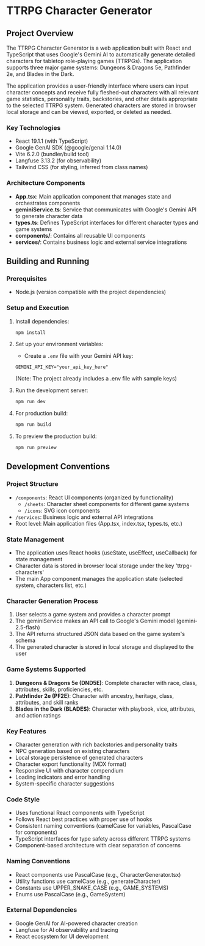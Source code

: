 # TTRPG Character Generator

## Project Overview

The TTRPG Character Generator is a web application built with React and TypeScript that uses Google's Gemini AI to automatically generate detailed characters for tabletop role-playing games (TTRPGs). The application supports three major game systems: Dungeons & Dragons 5e, Pathfinder 2e, and Blades in the Dark.

The application provides a user-friendly interface where users can input character concepts and receive fully fleshed-out characters with all relevant game statistics, personality traits, backstories, and other details appropriate to the selected TTRPG system. Generated characters are stored in browser local storage and can be viewed, exported, or deleted as needed.

### Key Technologies
- React 19.1.1 (with TypeScript)
- Google GenAI SDK (@google/genai 1.14.0)
- Vite 6.2.0 (bundler/build tool)
- Langfuse 3.13.2 (for observability)
- Tailwind CSS (for styling, inferred from class names)

### Architecture Components
- **App.tsx**: Main application component that manages state and orchestrates components
- **geminiService.ts**: Service that communicates with Google's Gemini API to generate character data
- **types.ts**: Defines TypeScript interfaces for different character types and game systems
- **components/**: Contains all reusable UI components
- **services/**: Contains business logic and external service integrations

## Building and Running

### Prerequisites
- Node.js (version compatible with the project dependencies)

### Setup and Execution
1. Install dependencies:
   ```bash
   npm install
   ```

2. Set up your environment variables:
   - Create a `.env` file with your Gemini API key:
   ```
   GEMINI_API_KEY="your_api_key_here"
   ```
   (Note: The project already includes a .env file with sample keys)

3. Run the development server:
   ```bash
   npm run dev
   ```

4. For production build:
   ```bash
   npm run build
   ```
   
5. To preview the production build:
   ```bash
   npm run preview
   ```

## Development Conventions

### Project Structure
- `/components`: React UI components (organized by functionality)
  - `/sheets`: Character sheet components for different game systems
  - `/icons`: SVG icon components
- `/services`: Business logic and external API integrations
- Root level: Main application files (App.tsx, index.tsx, types.ts, etc.)

### State Management
- The application uses React hooks (useState, useEffect, useCallback) for state management
- Character data is stored in browser local storage under the key 'ttrpg-characters'
- The main App component manages the application state (selected system, characters list, etc.)

### Character Generation Process
1. User selects a game system and provides a character prompt
2. The geminiService makes an API call to Google's Gemini model (gemini-2.5-flash)
3. The API returns structured JSON data based on the game system's schema
4. The generated character is stored in local storage and displayed to the user

### Game Systems Supported
1. **Dungeons & Dragons 5e (DND5E)**: Complete character with race, class, attributes, skills, proficiencies, etc.
2. **Pathfinder 2e (PF2E)**: Character with ancestry, heritage, class, attributes, and skill ranks
3. **Blades in the Dark (BLADES)**: Character with playbook, vice, attributes, and action ratings

### Key Features
- Character generation with rich backstories and personality traits
- NPC generation based on existing characters
- Local storage persistence of generated characters
- Character export functionality (MDX format)
- Responsive UI with character compendium
- Loading indicators and error handling
- System-specific character suggestions

### Code Style
- Uses functional React components with TypeScript
- Follows React best practices with proper use of hooks
- Consistent naming conventions (camelCase for variables, PascalCase for components)
- TypeScript interfaces for type safety across different TTRPG systems
- Component-based architecture with clear separation of concerns

### Naming Conventions
- React components use PascalCase (e.g., CharacterGenerator.tsx)
- Utility functions use camelCase (e.g., generateCharacter)
- Constants use UPPER_SNAKE_CASE (e.g., GAME_SYSTEMS)
- Enums use PascalCase (e.g., GameSystem)

### External Dependencies
- Google GenAI for AI-powered character creation
- Langfuse for AI observability and tracing
- React ecosystem for UI development
